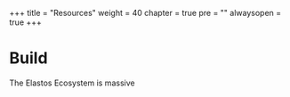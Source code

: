 
+++
title = "Resources"
weight = 40
chapter = true
pre = ""
alwaysopen = true
+++

# Build

The Elastos Ecosystem is massive 

